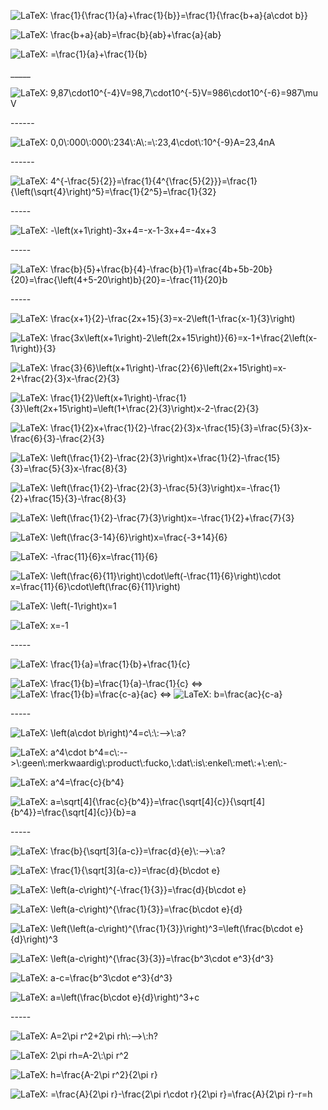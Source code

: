 <p><img class="equation_image" title="\frac{1}{\frac{1}{a}+\frac{1}{b}}=\frac{1}{\frac{b+a}{a\cdot b}}" src="https://canvas.kdg.be/equation_images/%255Cfrac%257B1%257D%257B%255Cfrac%257B1%257D%257Ba%257D%252B%255Cfrac%257B1%257D%257Bb%257D%257D%253D%255Cfrac%257B1%257D%257B%255Cfrac%257Bb%252Ba%257D%257Ba%255Ccdot%2520b%257D%257D" alt="LaTeX: \frac{1}{\frac{1}{a}+\frac{1}{b}}=\frac{1}{\frac{b+a}{a\cdot b}}" data-equation-content="\frac{1}{\frac{1}{a}+\frac{1}{b}}=\frac{1}{\frac{b+a}{a\cdot b}}" /></p>
<p><img class="equation_image" title="\frac{b+a}{ab}=\frac{b}{ab}+\frac{a}{ab}" src="https://canvas.kdg.be/equation_images/%255Cfrac%257Bb%252Ba%257D%257Bab%257D%253D%255Cfrac%257Bb%257D%257Bab%257D%252B%255Cfrac%257Ba%257D%257Bab%257D" alt="LaTeX: \frac{b+a}{ab}=\frac{b}{ab}+\frac{a}{ab}" data-equation-content="\frac{b+a}{ab}=\frac{b}{ab}+\frac{a}{ab}" /></p>
<p><img class="equation_image" title="=\frac{1}{a}+\frac{1}{b}" src="https://canvas.kdg.be/equation_images/%253D%255Cfrac%257B1%257D%257Ba%257D%252B%255Cfrac%257B1%257D%257Bb%257D" alt="LaTeX: =\frac{1}{a}+\frac{1}{b}" data-equation-content="=\frac{1}{a}+\frac{1}{b}" /></p>
<p>_____</p>
<p><img class="equation_image" title="9,87\cdot10^{-4}V=98,7\cdot10^{-5}V=986\cdot10^{-6}=987\mu V" src="https://canvas.kdg.be/equation_images/9%252C87%255Ccdot10%255E%257B-4%257DV%253D98%252C7%255Ccdot10%255E%257B-5%257DV%253D986%255Ccdot10%255E%257B-6%257D%253D987%255Cmu%2520V" alt="LaTeX: 9,87\cdot10^{-4}V=98,7\cdot10^{-5}V=986\cdot10^{-6}=987\mu V" data-equation-content="9,87\cdot10^{-4}V=98,7\cdot10^{-5}V=986\cdot10^{-6}=987\mu V" /></p>
<p>------</p>
<p><img class="equation_image" title="0,0\:000\:000\:234\:A\:=\:23,4\cdot\:10^{-9}A=23,4nA" src="https://canvas.kdg.be/equation_images/0%252C0%255C%253A000%255C%253A000%255C%253A234%255C%253AA%255C%253A%253D%255C%253A23%252C4%255Ccdot%255C%253A10%255E%257B-9%257DA%253D23%252C4nA" alt="LaTeX: 0,0\:000\:000\:234\:A\:=\:23,4\cdot\:10^{-9}A=23,4nA" data-equation-content="0,0\:000\:000\:234\:A\:=\:23,4\cdot\:10^{-9}A=23,4nA" /></p>
<p>------</p>
<p><img class="equation_image" title="4^{-\frac{5}{2}}=\frac{1}{4^{\frac{5}{2}}}=\frac{1}{\left(\sqrt{4}\right)^5}=\frac{1}{2^5}=\frac{1}{32}" src="https://canvas.kdg.be/equation_images/4%255E%257B-%255Cfrac%257B5%257D%257B2%257D%257D%253D%255Cfrac%257B1%257D%257B4%255E%257B%255Cfrac%257B5%257D%257B2%257D%257D%257D%253D%255Cfrac%257B1%257D%257B%255Cleft(%255Csqrt%257B4%257D%255Cright)%255E5%257D%253D%255Cfrac%257B1%257D%257B2%255E5%257D%253D%255Cfrac%257B1%257D%257B32%257D" alt="LaTeX: 4^{-\frac{5}{2}}=\frac{1}{4^{\frac{5}{2}}}=\frac{1}{\left(\sqrt{4}\right)^5}=\frac{1}{2^5}=\frac{1}{32}" data-equation-content="4^{-\frac{5}{2}}=\frac{1}{4^{\frac{5}{2}}}=\frac{1}{\left(\sqrt{4}\right)^5}=\frac{1}{2^5}=\frac{1}{32}" /></p>
<p>-----</p>
<p><img class="equation_image" title="-\left(x+1\right)-3x+4=-x-1-3x+4=-4x+3" src="https://canvas.kdg.be/equation_images/-%255Cleft(x%252B1%255Cright)-3x%252B4%253D-x-1-3x%252B4%253D-4x%252B3" alt="LaTeX: -\left(x+1\right)-3x+4=-x-1-3x+4=-4x+3" data-equation-content="-\left(x+1\right)-3x+4=-x-1-3x+4=-4x+3" /></p>
<p>-----</p>
<p><img class="equation_image" title="\frac{b}{5}+\frac{b}{4}-\frac{b}{1}=\frac{4b+5b-20b}{20}=\frac{\left(4+5-20\right)b}{20}=-\frac{11}{20}b" src="https://canvas.kdg.be/equation_images/%255Cfrac%257Bb%257D%257B5%257D%252B%255Cfrac%257Bb%257D%257B4%257D-%255Cfrac%257Bb%257D%257B1%257D%253D%255Cfrac%257B4b%252B5b-20b%257D%257B20%257D%253D%255Cfrac%257B%255Cleft(4%252B5-20%255Cright)b%257D%257B20%257D%253D-%255Cfrac%257B11%257D%257B20%257Db" alt="LaTeX: \frac{b}{5}+\frac{b}{4}-\frac{b}{1}=\frac{4b+5b-20b}{20}=\frac{\left(4+5-20\right)b}{20}=-\frac{11}{20}b" data-equation-content="\frac{b}{5}+\frac{b}{4}-\frac{b}{1}=\frac{4b+5b-20b}{20}=\frac{\left(4+5-20\right)b}{20}=-\frac{11}{20}b" /></p>
<p>-----</p>
<p><img class="equation_image" title="\frac{x+1}{2}-\frac{2x+15}{3}=x-2\left(1-\frac{x-1}{3}\right)" src="https://canvas.kdg.be/equation_images/%255Cfrac%257Bx%252B1%257D%257B2%257D-%255Cfrac%257B2x%252B15%257D%257B3%257D%253Dx-2%255Cleft(1-%255Cfrac%257Bx-1%257D%257B3%257D%255Cright)" alt="LaTeX: \frac{x+1}{2}-\frac{2x+15}{3}=x-2\left(1-\frac{x-1}{3}\right)" data-equation-content="\frac{x+1}{2}-\frac{2x+15}{3}=x-2\left(1-\frac{x-1}{3}\right)" /></p>
<p><img class="equation_image" title="\frac{3x\left(x+1\right)-2\left(2x+15\right)}{6}=x-1+\frac{2\left(x-1\right)}{3}" src="https://canvas.kdg.be/equation_images/%255Cfrac%257B3x%255Cleft(x%252B1%255Cright)-2%255Cleft(2x%252B15%255Cright)%257D%257B6%257D%253Dx-1%252B%255Cfrac%257B2%255Cleft(x-1%255Cright)%257D%257B3%257D" alt="LaTeX: \frac{3x\left(x+1\right)-2\left(2x+15\right)}{6}=x-1+\frac{2\left(x-1\right)}{3}" data-equation-content="\frac{3x\left(x+1\right)-2\left(2x+15\right)}{6}=x-1+\frac{2\left(x-1\right)}{3}" /></p>
<p><img class="equation_image" title="\frac{3}{6}\left(x+1\right)-\frac{2}{6}\left(2x+15\right)=x-2+\frac{2}{3}x-\frac{2}{3}" src="https://canvas.kdg.be/equation_images/%255Cfrac%257B3%257D%257B6%257D%255Cleft(x%252B1%255Cright)-%255Cfrac%257B2%257D%257B6%257D%255Cleft(2x%252B15%255Cright)%253Dx-2%252B%255Cfrac%257B2%257D%257B3%257Dx-%255Cfrac%257B2%257D%257B3%257D" alt="LaTeX: \frac{3}{6}\left(x+1\right)-\frac{2}{6}\left(2x+15\right)=x-2+\frac{2}{3}x-\frac{2}{3}" data-equation-content="\frac{3}{6}\left(x+1\right)-\frac{2}{6}\left(2x+15\right)=x-2+\frac{2}{3}x-\frac{2}{3}" /></p>
<p><img class="equation_image" title="\frac{1}{2}\left(x+1\right)-\frac{1}{3}\left(2x+15\right)=\left(1+\frac{2}{3}\right)x-2-\frac{2}{3}" src="https://canvas.kdg.be/equation_images/%255Cfrac%257B1%257D%257B2%257D%255Cleft(x%252B1%255Cright)-%255Cfrac%257B1%257D%257B3%257D%255Cleft(2x%252B15%255Cright)%253D%255Cleft(1%252B%255Cfrac%257B2%257D%257B3%257D%255Cright)x-2-%255Cfrac%257B2%257D%257B3%257D" alt="LaTeX: \frac{1}{2}\left(x+1\right)-\frac{1}{3}\left(2x+15\right)=\left(1+\frac{2}{3}\right)x-2-\frac{2}{3}" data-equation-content="\frac{1}{2}\left(x+1\right)-\frac{1}{3}\left(2x+15\right)=\left(1+\frac{2}{3}\right)x-2-\frac{2}{3}" /></p>
<p><img class="equation_image" title="\frac{1}{2}x+\frac{1}{2}-\frac{2}{3}x-\frac{15}{3}=\frac{5}{3}x-\frac{6}{3}-\frac{2}{3}" src="https://canvas.kdg.be/equation_images/%255Cfrac%257B1%257D%257B2%257Dx%252B%255Cfrac%257B1%257D%257B2%257D-%255Cfrac%257B2%257D%257B3%257Dx-%255Cfrac%257B15%257D%257B3%257D%253D%255Cfrac%257B5%257D%257B3%257Dx-%255Cfrac%257B6%257D%257B3%257D-%255Cfrac%257B2%257D%257B3%257D" alt="LaTeX: \frac{1}{2}x+\frac{1}{2}-\frac{2}{3}x-\frac{15}{3}=\frac{5}{3}x-\frac{6}{3}-\frac{2}{3}" data-equation-content="\frac{1}{2}x+\frac{1}{2}-\frac{2}{3}x-\frac{15}{3}=\frac{5}{3}x-\frac{6}{3}-\frac{2}{3}" /></p>
<p><img class="equation_image" title="\left(\frac{1}{2}-\frac{2}{3}\right)x+\frac{1}{2}-\frac{15}{3}=\frac{5}{3}x-\frac{8}{3}" src="https://canvas.kdg.be/equation_images/%255Cleft(%255Cfrac%257B1%257D%257B2%257D-%255Cfrac%257B2%257D%257B3%257D%255Cright)x%252B%255Cfrac%257B1%257D%257B2%257D-%255Cfrac%257B15%257D%257B3%257D%253D%255Cfrac%257B5%257D%257B3%257Dx-%255Cfrac%257B8%257D%257B3%257D" alt="LaTeX: \left(\frac{1}{2}-\frac{2}{3}\right)x+\frac{1}{2}-\frac{15}{3}=\frac{5}{3}x-\frac{8}{3}" data-equation-content="\left(\frac{1}{2}-\frac{2}{3}\right)x+\frac{1}{2}-\frac{15}{3}=\frac{5}{3}x-\frac{8}{3}" /></p>
<p><img class="equation_image" title="\left(\frac{1}{2}-\frac{2}{3}-\frac{5}{3}\right)x=-\frac{1}{2}+\frac{15}{3}-\frac{8}{3}" src="https://canvas.kdg.be/equation_images/%255Cleft(%255Cfrac%257B1%257D%257B2%257D-%255Cfrac%257B2%257D%257B3%257D-%255Cfrac%257B5%257D%257B3%257D%255Cright)x%253D-%255Cfrac%257B1%257D%257B2%257D%252B%255Cfrac%257B15%257D%257B3%257D-%255Cfrac%257B8%257D%257B3%257D" alt="LaTeX: \left(\frac{1}{2}-\frac{2}{3}-\frac{5}{3}\right)x=-\frac{1}{2}+\frac{15}{3}-\frac{8}{3}" data-equation-content="\left(\frac{1}{2}-\frac{2}{3}-\frac{5}{3}\right)x=-\frac{1}{2}+\frac{15}{3}-\frac{8}{3}" /></p>
<p><img class="equation_image" title="\left(\frac{1}{2}-\frac{7}{3}\right)x=-\frac{1}{2}+\frac{7}{3}" src="https://canvas.kdg.be/equation_images/%255Cleft(%255Cfrac%257B1%257D%257B2%257D-%255Cfrac%257B7%257D%257B3%257D%255Cright)x%253D-%255Cfrac%257B1%257D%257B2%257D%252B%255Cfrac%257B7%257D%257B3%257D" alt="LaTeX: \left(\frac{1}{2}-\frac{7}{3}\right)x=-\frac{1}{2}+\frac{7}{3}" data-equation-content="\left(\frac{1}{2}-\frac{7}{3}\right)x=-\frac{1}{2}+\frac{7}{3}" /></p>
<p><img class="equation_image" title="\left(\frac{3-14}{6}\right)x=\frac{-3+14}{6}" src="https://canvas.kdg.be/equation_images/%255Cleft(%255Cfrac%257B3-14%257D%257B6%257D%255Cright)x%253D%255Cfrac%257B-3%252B14%257D%257B6%257D" alt="LaTeX: \left(\frac{3-14}{6}\right)x=\frac{-3+14}{6}" data-equation-content="\left(\frac{3-14}{6}\right)x=\frac{-3+14}{6}" /></p>
<p><img class="equation_image" title="-\frac{11}{6}x=\frac{11}{6}" src="https://canvas.kdg.be/equation_images/-%255Cfrac%257B11%257D%257B6%257Dx%253D%255Cfrac%257B11%257D%257B6%257D" alt="LaTeX: -\frac{11}{6}x=\frac{11}{6}" data-equation-content="-\frac{11}{6}x=\frac{11}{6}" /></p>
<p><img class="equation_image" title="\left(\frac{6}{11}\right)\cdot\left(-\frac{11}{6}\right)\cdot x=\frac{11}{6}\cdot\left(\frac{6}{11}\right)" src="https://canvas.kdg.be/equation_images/%255Cleft(%255Cfrac%257B6%257D%257B11%257D%255Cright)%255Ccdot%255Cleft(-%255Cfrac%257B11%257D%257B6%257D%255Cright)%255Ccdot%2520x%253D%255Cfrac%257B11%257D%257B6%257D%255Ccdot%255Cleft(%255Cfrac%257B6%257D%257B11%257D%255Cright)" alt="LaTeX: \left(\frac{6}{11}\right)\cdot\left(-\frac{11}{6}\right)\cdot x=\frac{11}{6}\cdot\left(\frac{6}{11}\right)" data-equation-content="\left(\frac{6}{11}\right)\cdot\left(-\frac{11}{6}\right)\cdot x=\frac{11}{6}\cdot\left(\frac{6}{11}\right)" /></p>
<p><img class="equation_image" title="\left(-1\right)x=1" src="https://canvas.kdg.be/equation_images/%255Cleft(-1%255Cright)x%253D1" alt="LaTeX: \left(-1\right)x=1" data-equation-content="\left(-1\right)x=1" /></p>
<p><img class="equation_image" title="x=-1" src="https://canvas.kdg.be/equation_images/x%253D-1" alt="LaTeX: x=-1" data-equation-content="x=-1" /></p>
<p>-----</p>
<p><img class="equation_image" title="\frac{1}{a}=\frac{1}{b}+\frac{1}{c}" src="https://canvas.kdg.be/equation_images/%255Cfrac%257B1%257D%257Ba%257D%253D%255Cfrac%257B1%257D%257Bb%257D%252B%255Cfrac%257B1%257D%257Bc%257D" alt="LaTeX: \frac{1}{a}=\frac{1}{b}+\frac{1}{c}" data-equation-content="\frac{1}{a}=\frac{1}{b}+\frac{1}{c}" /></p>
<p><img class="equation_image" title="\frac{1}{b}=\frac{1}{a}-\frac{1}{c}" src="https://canvas.kdg.be/equation_images/%255Cfrac%257B1%257D%257Bb%257D%253D%255Cfrac%257B1%257D%257Ba%257D-%255Cfrac%257B1%257D%257Bc%257D" alt="LaTeX: \frac{1}{b}=\frac{1}{a}-\frac{1}{c}" data-equation-content="\frac{1}{b}=\frac{1}{a}-\frac{1}{c}" /> &lt;=&gt; <img class="equation_image" title="\frac{1}{b}=\frac{c-a}{ac}" src="https://canvas.kdg.be/equation_images/%255Cfrac%257B1%257D%257Bb%257D%253D%255Cfrac%257Bc-a%257D%257Bac%257D" alt="LaTeX: \frac{1}{b}=\frac{c-a}{ac}" data-equation-content="\frac{1}{b}=\frac{c-a}{ac}" /> &lt;=&gt; <img class="equation_image" title="b=\frac{ac}{c-a}" src="https://canvas.kdg.be/equation_images/b%253D%255Cfrac%257Bac%257D%257Bc-a%257D" alt="LaTeX: b=\frac{ac}{c-a}" data-equation-content="b=\frac{ac}{c-a}" /></p>
<p>-----</p>
<p><img class="equation_image" title="\left(a\cdot b\right)^4=c\:\:--&gt;\:a?" src="https://canvas.kdg.be/equation_images/%255Cleft(a%255Ccdot%2520b%255Cright)%255E4%253Dc%255C%253A%255C%253A--%253E%255C%253Aa%253F" alt="LaTeX: \left(a\cdot b\right)^4=c\:\:--&gt;\:a?" data-equation-content="\left(a\cdot b\right)^4=c\:\:--&gt;\:a?" /></p>
<p><img class="equation_image" title="a^4\cdot b^4=c\:--&gt;\:geen\:merkwaardig\:product\:fucko,\:dat\:is\:enkel\:met\:+\:en\:-" src="https://canvas.kdg.be/equation_images/a%255E4%255Ccdot%2520b%255E4%253Dc%255C%253A--%253E%255C%253Ageen%255C%253Amerkwaardig%255C%253Aproduct%255C%253Afucko%252C%255C%253Adat%255C%253Ais%255C%253Aenkel%255C%253Amet%255C%253A%252B%255C%253Aen%255C%253A-" alt="LaTeX: a^4\cdot b^4=c\:--&gt;\:geen\:merkwaardig\:product\:fucko,\:dat\:is\:enkel\:met\:+\:en\:-" data-equation-content="a^4\cdot b^4=c\:--&gt;\:geen\:merkwaardig\:product\:fucko,\:dat\:is\:enkel\:met\:+\:en\:-" /></p>
<p><img class="equation_image" title="a^4=\frac{c}{b^4}" src="https://canvas.kdg.be/equation_images/a%255E4%253D%255Cfrac%257Bc%257D%257Bb%255E4%257D" alt="LaTeX: a^4=\frac{c}{b^4}" data-equation-content="a^4=\frac{c}{b^4}" /></p>
<p><img class="equation_image" title="a=\sqrt[4]{\frac{c}{b^4}}=\frac{\sqrt[4]{c}}{\sqrt[4]{b^4}}=\frac{\sqrt[4]{c}}{b}=a" src="https://canvas.kdg.be/equation_images/a%253D%255Csqrt%255B4%255D%257B%255Cfrac%257Bc%257D%257Bb%255E4%257D%257D%253D%255Cfrac%257B%255Csqrt%255B4%255D%257Bc%257D%257D%257B%255Csqrt%255B4%255D%257Bb%255E4%257D%257D%253D%255Cfrac%257B%255Csqrt%255B4%255D%257Bc%257D%257D%257Bb%257D%253Da" alt="LaTeX: a=\sqrt[4]{\frac{c}{b^4}}=\frac{\sqrt[4]{c}}{\sqrt[4]{b^4}}=\frac{\sqrt[4]{c}}{b}=a" data-equation-content="a=\sqrt[4]{\frac{c}{b^4}}=\frac{\sqrt[4]{c}}{\sqrt[4]{b^4}}=\frac{\sqrt[4]{c}}{b}=a" /></p>
<p>-----</p>
<p><img class="equation_image" title="\frac{b}{\sqrt[3]{a-c}}=\frac{d}{e}\:--&gt;\:a?" src="https://canvas.kdg.be/equation_images/%255Cfrac%257Bb%257D%257B%255Csqrt%255B3%255D%257Ba-c%257D%257D%253D%255Cfrac%257Bd%257D%257Be%257D%255C%253A--%253E%255C%253Aa%253F" alt="LaTeX: \frac{b}{\sqrt[3]{a-c}}=\frac{d}{e}\:--&gt;\:a?" data-equation-content="\frac{b}{\sqrt[3]{a-c}}=\frac{d}{e}\:--&gt;\:a?" /></p>
<p><img class="equation_image" title="\frac{1}{\sqrt[3]{a-c}}=\frac{d}{b\cdot e}" src="https://canvas.kdg.be/equation_images/%255Cfrac%257B1%257D%257B%255Csqrt%255B3%255D%257Ba-c%257D%257D%253D%255Cfrac%257Bd%257D%257Bb%255Ccdot%2520e%257D" alt="LaTeX: \frac{1}{\sqrt[3]{a-c}}=\frac{d}{b\cdot e}" data-equation-content="\frac{1}{\sqrt[3]{a-c}}=\frac{d}{b\cdot e}" /></p>
<p><img class="equation_image" title="\left(a-c\right)^{-\frac{1}{3}}=\frac{d}{b\cdot e}" src="https://canvas.kdg.be/equation_images/%255Cleft(a-c%255Cright)%255E%257B-%255Cfrac%257B1%257D%257B3%257D%257D%253D%255Cfrac%257Bd%257D%257Bb%255Ccdot%2520e%257D" alt="LaTeX: \left(a-c\right)^{-\frac{1}{3}}=\frac{d}{b\cdot e}" data-equation-content="\left(a-c\right)^{-\frac{1}{3}}=\frac{d}{b\cdot e}" /></p>
<p><img class="equation_image" title="\left(a-c\right)^{\frac{1}{3}}=\frac{b\cdot e}{d}" src="https://canvas.kdg.be/equation_images/%255Cleft(a-c%255Cright)%255E%257B%255Cfrac%257B1%257D%257B3%257D%257D%253D%255Cfrac%257Bb%255Ccdot%2520e%257D%257Bd%257D" alt="LaTeX: \left(a-c\right)^{\frac{1}{3}}=\frac{b\cdot e}{d}" data-equation-content="\left(a-c\right)^{\frac{1}{3}}=\frac{b\cdot e}{d}" /></p>
<p><img class="equation_image" title="\left(\left(a-c\right)^{\frac{1}{3}}\right)^3=\left(\frac{b\cdot e}{d}\right)^3" src="https://canvas.kdg.be/equation_images/%255Cleft(%255Cleft(a-c%255Cright)%255E%257B%255Cfrac%257B1%257D%257B3%257D%257D%255Cright)%255E3%253D%255Cleft(%255Cfrac%257Bb%255Ccdot%2520e%257D%257Bd%257D%255Cright)%255E3" alt="LaTeX: \left(\left(a-c\right)^{\frac{1}{3}}\right)^3=\left(\frac{b\cdot e}{d}\right)^3" data-equation-content="\left(\left(a-c\right)^{\frac{1}{3}}\right)^3=\left(\frac{b\cdot e}{d}\right)^3" /></p>
<p><img class="equation_image" title="\left(a-c\right)^{\frac{3}{3}}=\frac{b^3\cdot e^3}{d^3}" src="https://canvas.kdg.be/equation_images/%255Cleft(a-c%255Cright)%255E%257B%255Cfrac%257B3%257D%257B3%257D%257D%253D%255Cfrac%257Bb%255E3%255Ccdot%2520e%255E3%257D%257Bd%255E3%257D" alt="LaTeX: \left(a-c\right)^{\frac{3}{3}}=\frac{b^3\cdot e^3}{d^3}" data-equation-content="\left(a-c\right)^{\frac{3}{3}}=\frac{b^3\cdot e^3}{d^3}" /></p>
<p><img class="equation_image" title="a-c=\frac{b^3\cdot e^3}{d^3}" src="https://canvas.kdg.be/equation_images/a-c%253D%255Cfrac%257Bb%255E3%255Ccdot%2520e%255E3%257D%257Bd%255E3%257D" alt="LaTeX: a-c=\frac{b^3\cdot e^3}{d^3}" data-equation-content="a-c=\frac{b^3\cdot e^3}{d^3}" /></p>
<p><img class="equation_image" title="a=\left(\frac{b\cdot e}{d}\right)^3+c" src="https://canvas.kdg.be/equation_images/a%253D%255Cleft(%255Cfrac%257Bb%255Ccdot%2520e%257D%257Bd%257D%255Cright)%255E3%252Bc" alt="LaTeX: a=\left(\frac{b\cdot e}{d}\right)^3+c" data-equation-content="a=\left(\frac{b\cdot e}{d}\right)^3+c" /></p>
<p>-----</p>
<p><img class="equation_image" title="A=2\pi r^2+2\pi rh\:--&gt;\:h?" src="https://canvas.kdg.be/equation_images/A%253D2%255Cpi%2520r%255E2%252B2%255Cpi%2520rh%255C%253A--%253E%255C%253Ah%253F" alt="LaTeX: A=2\pi r^2+2\pi rh\:--&gt;\:h?" data-equation-content="A=2\pi r^2+2\pi rh\:--&gt;\:h?" /></p>
<p><img class="equation_image" title="2\pi rh=A-2\:\pi r^2" src="https://canvas.kdg.be/equation_images/2%255Cpi%2520rh%253DA-2%255C%253A%255Cpi%2520r%255E2" alt="LaTeX: 2\pi rh=A-2\:\pi r^2" data-equation-content="2\pi rh=A-2\:\pi r^2" /></p>
<p><img class="equation_image" title="h=\frac{A-2\pi r^2}{2\pi r}" src="https://canvas.kdg.be/equation_images/h%253D%255Cfrac%257BA-2%255Cpi%2520r%255E2%257D%257B2%255Cpi%2520r%257D" alt="LaTeX: h=\frac{A-2\pi r^2}{2\pi r}" data-equation-content="h=\frac{A-2\pi r^2}{2\pi r}" /></p>
<p><img class="equation_image" title="=\frac{A}{2\pi r}-\frac{2\pi r\cdot r}{2\pi r}=\frac{A}{2\pi r}-r=h" src="https://canvas.kdg.be/equation_images/%253D%255Cfrac%257BA%257D%257B2%255Cpi%2520r%257D-%255Cfrac%257B2%255Cpi%2520r%255Ccdot%2520r%257D%257B2%255Cpi%2520r%257D%253D%255Cfrac%257BA%257D%257B2%255Cpi%2520r%257D-r%253Dh" alt="LaTeX: =\frac{A}{2\pi r}-\frac{2\pi r\cdot r}{2\pi r}=\frac{A}{2\pi r}-r=h" data-equation-content="=\frac{A}{2\pi r}-\frac{2\pi r\cdot r}{2\pi r}=\frac{A}{2\pi r}-r=h" /></p>